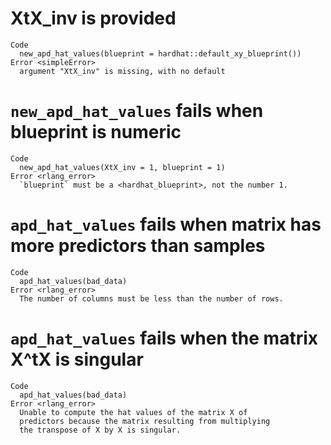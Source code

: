 # XtX_inv is provided

    Code
      new_apd_hat_values(blueprint = hardhat::default_xy_blueprint())
    Error <simpleError>
      argument "XtX_inv" is missing, with no default

# `new_apd_hat_values` fails when blueprint is numeric

    Code
      new_apd_hat_values(XtX_inv = 1, blueprint = 1)
    Error <rlang_error>
      `blueprint` must be a <hardhat_blueprint>, not the number 1.

# `apd_hat_values` fails when matrix has more predictors than samples

    Code
      apd_hat_values(bad_data)
    Error <rlang_error>
      The number of columns must be less than the number of rows.

# `apd_hat_values` fails when the matrix X^tX is singular

    Code
      apd_hat_values(bad_data)
    Error <rlang_error>
      Unable to compute the hat values of the matrix X of
      predictors because the matrix resulting from multiplying
      the transpose of X by X is singular.


